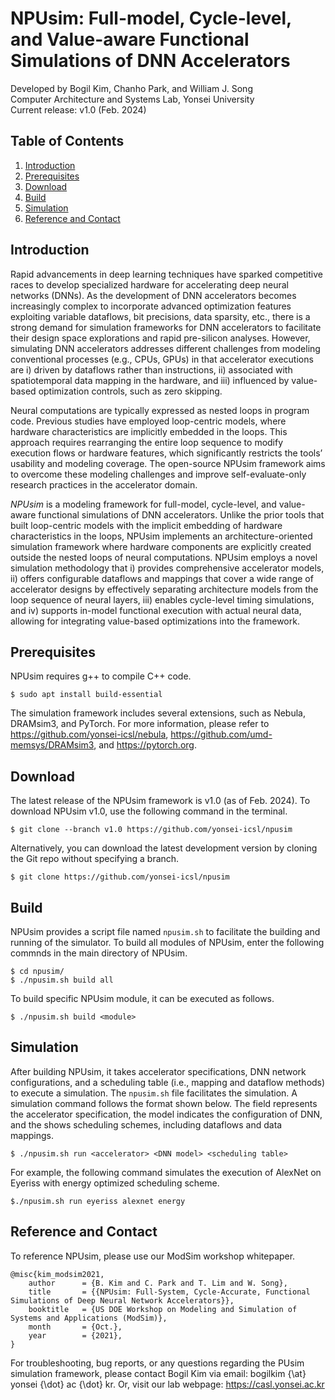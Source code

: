 # NPUsim: Full-model, Cycle-level, and Value-aware Functional Simulations of DNN Accelerators
Developed by Bogil Kim, Chanho Park, and William J. Song\
Computer Architecture and Systems Lab, Yonsei University\
Current release: v1.0 (Feb. 2024)

## Table of Contents
1. [Introduction](#introduction)
2. [Prerequisites](#prerequisites)
3. [Download](#download)
4. [Build](#build)
5. [Simulation](#simulation)
6. [Reference and Contact](#reference-and-contact)

## Introduction
Rapid advancements in deep learning techniques have sparked competitive races to develop specialized hardware for accelerating deep neural networks (DNNs). As the development of DNN accelerators becomes increasingly complex to incorporate advanced optimization features exploiting variable dataflows, bit precisions, data sparsity, etc., there is a strong demand for simulation frameworks for DNN accelerators to facilitate their design space explorations and rapid pre-silicon analyses. However, simulating DNN accelerators addresses different challenges from modeling conventional processes (e.g., CPUs, GPUs) in that accelerator executions are i) driven by dataflows rather than instructions, ii) associated with spatiotemporal data mapping in the hardware, and iii) influenced by value-based optimization controls, such as zero skipping.

Neural computations are typically expressed as nested loops in program code. Previous studies have employed loop-centric models, where hardware characteristics are implicitly embedded in the loops. This approach requires rearranging the entire loop sequence to modify execution flows or hardware features, which significantly restricts the tools’ usability and modeling coverage. The open-source NPUsim framework aims to overcome these modeling challenges and improve self-evaluate-only research practices in the accelerator domain.

_NPUsim_ is a modeling framework for full-model, cycle-level, and value-aware functional simulations of DNN accelerators. Unlike the prior tools that built loop-centric models with the implicit embedding of hardware characteristics in the loops, NPUsim implements an architecture-oriented simulation framework where hardware components are explicitly created outside the nested loops of neural computations. NPUsim employs a novel simulation methodology that i) provides comprehensive accelerator models, ii) offers configurable dataflows and mappings that cover a wide range of accelerator designs by effectively separating architecture models from the loop sequence of neural layers, iii) enables cycle-level timing simulations, and iv) supports in-model functional execution with actual neural data, allowing for integrating value-based optimizations into the framework.

## Prerequisites
NPUsim requires g++ to compile C++ code.
    
    $ sudo apt install build-essential

The simulation framework includes several extensions, such as Nebula, DRAMsim3, and PyTorch. For more information, please refer to https://github.com/yonsei-icsl/nebula, https://github.com/umd-memsys/DRAMsim3, and https://pytorch.org.

## Download
The latest release of the NPUsim framework is v1.0 (as of Feb. 2024). To download NPUsim v1.0, use the following command in the terminal.

    $ git clone --branch v1.0 https://github.com/yonsei-icsl/npusim

Alternatively, you can download the latest development version by cloning the Git repo without specifying a branch.

    $ git clone https://github.com/yonsei-icsl/npusim

## Build
NPUsim provides a script file named `npusim.sh` to facilitate the building and running of the simulator. To build all modules of NPUsim, enter the following commnds in the main directory of NPUsim.

    $ cd npusim/
    $ ./npusim.sh build all

To build specific NPUsim module, it can be executed as follows.

    $ ./npusim.sh build <module>

## Simulation
After building NPUsim, it takes accelerator specifications, DNN network configurations, and a scheduling table (i.e., mapping and dataflow methods) to execute a simulation. The `npusim.sh` file facilitates the simulation. A simulation command follows the format shown below. The <accelerator> field represents the accelerator specification, the <DNN> model indicates the configuration of DNN, and the <scheduling table> shows scheduling schemes, including dataflows and data mappings.

    $ ./npusim.sh run <accelerator> <DNN model> <scheduling table>

For example, the following command simulates the execution of AlexNet on Eyeriss with energy optimized scheduling scheme.

    $./npusim.sh run eyeriss alexnet energy

## Reference and Contact
To reference NPUsim, please use our ModSim workshop whitepaper.

    @misc{kim_modsim2021,
        author      = {B. Kim and C. Park and T. Lim and W. Song},
        title       = {{NPUsim: Full-System, Cycle-Accurate, Functional Simulations of Deep Neural Network Accelerators}},
        booktitle   = {US DOE Workshop on Modeling and Simulation of Systems and Applications (ModSim)}, 
        month       = {Oct.},
        year        = {2021},
    }
For troubleshooting, bug reports, or any questions regarding the PUsim simulation framework, please contact Bogil Kim via email: bogilkim {\at} yonsei {\dot} ac {\dot} kr. Or, visit our lab webpage: https://casl.yonsei.ac.kr
